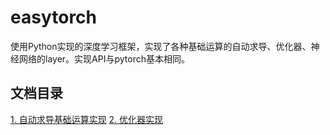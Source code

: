 # easytorch

使用Python实现的深度学习框架，实现了各种基础运算的自动求导、优化器、神经网络的layer。实现API与pytorch基本相同。

## 文档目录

[1. 自动求导基础运算实现](./doc/1自动求导基础运算实现.md)
[2. 优化器实现](./doc/2优化器.md)
